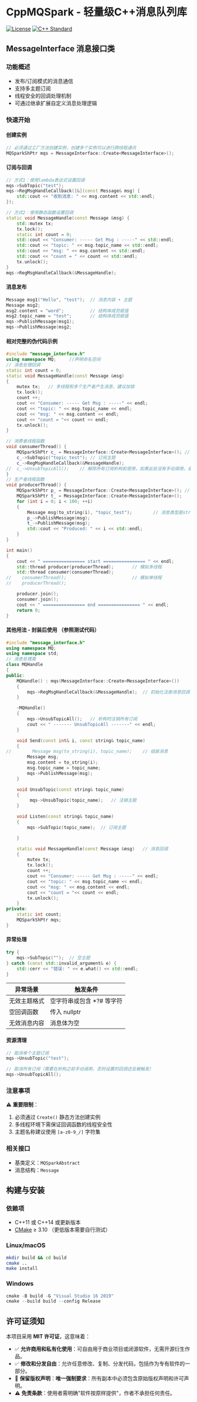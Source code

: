 # CppMQSpark - 轻量级C++消息队列库

[![License](https://img.shields.io/badge/License-GPLv3-blue.svg)](https://www.gnu.org/licenses/gpl-3.0)
[![C++ Standard](https://img.shields.io/badge/C++-11/14-blue.svg)](https://en.cppreference.com/)

## MessageInterface 消息接口类

### 功能概述
- 发布/订阅模式的消息通信
- 支持多主题订阅
- 线程安全的回调处理机制
- 可通过继承扩展自定义消息处理逻辑

### 快速开始

#### 创建实例
```cpp
// 必须通过工厂方法创建实例，创建多个实例可以进行跨线程通讯
MQSparkShPtr mqs = MessageInterface::Create<MessageInterface>();
```

#### 订阅与回调
```cpp
// 方式1：使用lambda表达式设置回调
mqs->SubTopic("test");
mqs->RegMsgHandleCallback([&](const Message& msg) {
    std::cout << "收到消息: " << msg.content << std::endl;
});

// 方式2：使用静态函数设置回调
static void MessageHandle(const Message &msg) {
    std::mutex tx;
    tx.lock();
    static int count = 0;
    std::cout << "Consumer: ----- Get Msg : -----" << std::endl;
    std::cout << "topic: " << msg.topic_name << std::endl;
    std::cout << "msg: " << msg.content << std::endl;
    std::cout << "count = " << count << std::endl;
    tx.unlock();
}
mqs->RegMsgHandleCallback(&MessageHandle);
```

#### 消息发布
```cpp
Message msg1("Hello", "test");  // 消息内容 + 主题
Message msg2;
msg2.content = "word";          // 结构体成员赋值
msg2.topic_name = "test";       // 结构体成员赋值
mqs->PublishMessage(msg1);
mqs->PublishMessage(msg2;
```

#### 相对完整的伪代码示例
```cpp
#include "message_interface.h"
using namespace MQ;     //声明命名空间
// 消息处理回调
static int count = 0;
static void MessageHandle(const Message &msg)
{
	mutex tx;	// 多线程和多个生产者产生消息，建议加锁
	tx.lock();
	count ++;
	cout << "Consumer: ----- Get Msg : -----" << endl;
	cout << "topic: " << msg.topic_name << endl;
	cout << "msg: " << msg.content << endl;
	cout << "count = "<< count << endl;
	tx.unlock();
}

// 消费者线程函数
void consumerThread() {
	MQSparkShPtr c_ = MessageInterface::Create<MessageInterface>();	// 实例化一个对象，专门接收消息
	c_->SubTopic("topic_test");	// 订阅主题
	c_->RegMsgHandleCallback(&MessageHandle);
//	c_->UnsubTopicAll();	// 解除所有订阅析构前使用，如果此处没有手动调用，会导致c_ 对象离开作用域后，回调函数还是会被消息触发，如果手动调用，则设置的回调函数不会再被触发
}
// 生产者线程函数
void producerThread() {
	MQSparkShPtr p_ = MessageInterface::Create<MessageInterface>();	// 实例化两个对象，发送消息
	MQSparkShPtr t_ = MessageInterface::Create<MessageInterface>();	
	for (int i = 0; i < 100; ++i)
	{
		Message msg(to_string(i), "topic_test");		// 消息类型是string，需要将其他消息转换成str后使用
		p_->PublishMessage(msg);
		t_->PublishMessage(msg);
		std::cout << "Produced: " << i << std::endl;
	}
}

int main()
{
    cout << " ================ start ================ " << endl;
    std::thread producer(producerThread);		// 模拟多线程
    std::thread consumer(consumerThread);
//    consumerThread();							// 模拟单线程
//    producerThread();

    producer.join();
    consumer.join();
    cout << " ================ end ================ " << endl;
    return 0;
}

```

#### 其他用法 - 封装后使用 （参照测试代码）
```cpp
#include "message_interface.h"
using namespace MQ;
using namespace std;
// 消息处理类
class MQHandle
{
public:
    MQHandle() : mqs(MessageInterface::Create<MessageInterface>())
    {
        mqs->RegMsgHandleCallback(&MessageHandle);	// 初始化注册消息回调
    }

    ~MQHandle()
    {
        mqs->UnsubTopicAll();	// 析构时注销所有订阅
        cout << " ------- UnsubTopicAll -------" << endl;
    }

    void Send(const int& i, const string& topic_name)
    {
//        Message msg(to_string(i), topic_name);	// 组装消息
		Message msg;
        msg.content = to_string(i);
        msg.topic_name = topic_name;
        mqs->PublishMessage(msg);
    }

    void UnsubTopic(const string& topic_name)
    {
         mqs->UnsubTopic(topic_name);	// 注销主题
    }

    void Listen(const string& topic_name)
    {
        mqs->SubTopic(topic_name);	// 订阅主题

    }

    static void MessageHandle(const Message &msg)	// 消息回调
    {
        mutex tx;
        tx.lock();
        count ++;
        cout << "Consumer: ----- Get Msg : -----" << endl;
        cout << "topic: " << msg.topic_name << endl;
        cout << "msg: " << msg.content << endl;
        cout << "count = "<< count << endl;
        tx.unlock();
    }
private:
    static int count;
    MQSparkShPtr mqs;
}
```

#### 异常处理
```cpp
try {
    mqs->SubTopic("");  // 空主题
} catch (const std::invalid_argument& e) {
    std::cerr << "错误: " << e.what() << std::endl;
}
```

| 异常场景       | 触发条件                     |
|---------------|----------------------------|
| 无效主题格式   | 空字符串或包含 *?# 等字符    |
| 空回调函数     | 传入 nullptr                |
| 无效消息内容   | 消息体为空                  |

#### 资源清理
```cpp
// 取消单个主题订阅
mqs->UnsubTopic("test");

// 取消所有订阅（需要在析构之前手动调用，否则设置的回调还会被触发）
mqs->UnsubTopicAll();
```

### 注意事项
⚠️ **重要限制**：
1. 必须通过 `Create()` 静态方法创建实例
2. 多线程环境下需保证回调函数的线程安全性
3. 主题名称建议使用 `[a-z0-9_/]` 字符集

### 相关接口
- 基类定义：`MQSparkAbstract`
- 消息结构：`Message`

## 构建与安装

### 依赖项
- C++11 或 C++14 或更新版本
- [CMake](https://cmake.org/) ≥ 3.10 （更低版本需要自行测试）
### Linux/macOS
```bash
mkdir build && cd build
cmake ..
make install
```

### Windows
```powershell
cmake -B build -G "Visual Studio 16 2019"
cmake --build build --config Release
```
## 许可证须知
本项目采用 **MIT 许可证**，这意味着：
- ✅ **允许商用和私有化使用**：可自由用于商业项目或闭源软件，无需开源衍生作品。
- ✅ **修改和分发自由**：允许任意修改、复制、分发代码，包括作为专有软件的一部分。
- 📜 **保留版权声明**：**唯一强制要求**：所有副本中必须包含原始版权声明和许可声明。
- ⚠️ **免责条款**：使用者需明确"软件按原样提供"，作者不承担任何责任。

